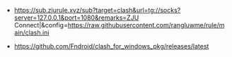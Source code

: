 - https://sub.zjurule.xyz/sub?target=clash&url=tg://socks?server=127.0.0.1&port=1080&remarks=ZJU Connect|&config=https://raw.githubusercontent.com/rangluwme/rule/main/clash.ini

- https://github.com/Fndroid/clash_for_windows_pkg/releases/latest

